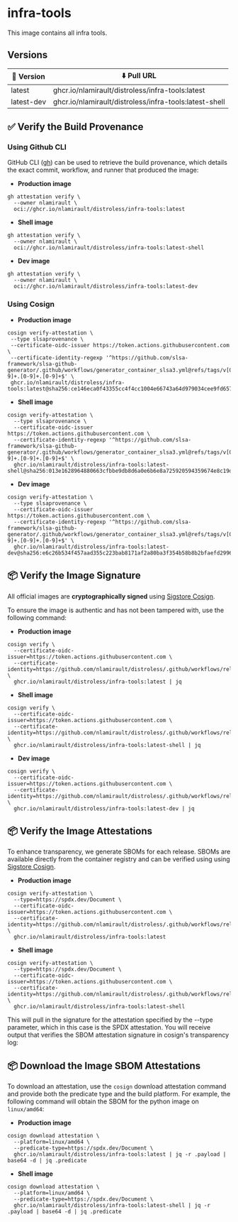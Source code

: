 # infra-tools

This image contains all infra tools.

## Versions

| 📌 Version | ⬇️ Pull URL                                             |
| ---------- | ------------------------------------------------------ |
| latest     | ghcr.io/nlamirault/distroless/infra-tools:latest       |
| latest-dev | ghcr.io/nlamirault/distroless/infra-tools:latest-shell |

## ✅ Verify the Build Provenance

### Using Github CLI

GitHub CLI ([gh](https://cli.github.com/)) can be used to retrieve the build
provenance, which details the exact commit, workflow, and runner that produced
the image:

- **Production image**

```shell
gh attestation verify \
  --owner nlamirault \
  oci://ghcr.io/nlamirault/distroless/infra-tools:latest
```

- **Shell image**

```shell
gh attestation verify \
  --owner nlamirault \
  oci://ghcr.io/nlamirault/distroless/infra-tools:latest-shell
```

- **Dev image**

```shell
gh attestation verify \
  --owner nlamirault \
  oci://ghcr.io/nlamirault/distroless/infra-tools:latest-dev
```

### Using Cosign

- **Production image**

```shell
cosign verify-attestation \
 --type slsaprovenance \
 --certificate-oidc-issuer https://token.actions.githubusercontent.com \
 --certificate-identity-regexp '^https://github.com/slsa-framework/slsa-github-generator/.github/workflows/generator_container_slsa3.yml@refs/tags/v[0-9]+.[0-9]+.[0-9]+$' \
 ghcr.io/nlamirault/distroless/infra-tools:latest@sha256:ce146eca0f43355cc4f4cc1004e66743a64d979034cee9fd657f2966358ce7bd
```

- **Shell image**

```shell
cosign verify-attestation \
  --type slsaprovenance \
  --certificate-oidc-issuer https://token.actions.githubusercontent.com \
  --certificate-identity-regexp '^https://github.com/slsa-framework/slsa-github-generator/.github/workflows/generator_container_slsa3.yml@refs/tags/v[0-9]+.[0-9]+.[0-9]+$' \
  ghcr.io/nlamirault/distroless/infra-tools:latest-shell@sha256:013e1628964880663cfbbe9db8d6a0e6b6e8a725920594359674e8c19d93c4f7
```

- **Dev image**

```shell
cosign verify-attestation \
  --type slsaprovenance \
  --certificate-oidc-issuer https://token.actions.githubusercontent.com \
  --certificate-identity-regexp '^https://github.com/slsa-framework/slsa-github-generator/.github/workflows/generator_container_slsa3.yml@refs/tags/v[0-9]+.[0-9]+.[0-9]+$' \
  ghcr.io/nlamirault/distroless/infra-tools:latest-dev@sha256:e6c26b534f457aad355c223bab8171af2a80ba3f354b58b8b2bfaefd29965394
```

## 📦 Verify the Image Signature

All official images are **cryptographically signed** using
[Sigstore Cosign](https://www.sigstore.dev/).

To ensure the image is authentic and has not been tampered with, use the
following command:

- **Production image**

```shell
cosign verify \
  --certificate-oidc-issuer=https://token.actions.githubusercontent.com \
  --certificate-identity=https://github.com/nlamirault/distroless/.github/workflows/release.yaml@refs/heads/main \
  ghcr.io/nlamirault/distroless/infra-tools:latest | jq
```

- **Shell image**

```shell
cosign verify \
  --certificate-oidc-issuer=https://token.actions.githubusercontent.com \
  --certificate-identity=https://github.com/nlamirault/distroless/.github/workflows/release.yaml@refs/heads/main \
  ghcr.io/nlamirault/distroless/infra-tools:latest-shell | jq
```

- **Dev image**

```shell
cosign verify \
  --certificate-oidc-issuer=https://token.actions.githubusercontent.com \
  --certificate-identity=https://github.com/nlamirault/distroless/.github/workflows/release.yaml@refs/heads/main \
  ghcr.io/nlamirault/distroless/infra-tools:latest-dev | jq
```

## 📦 Verify the Image Attestations

To enhance transparency, we generate SBOMs for each release. SBOMs are available
directly from the container registry and can be verified using using
[Sigstore Cosign](https://www.sigstore.dev/).

- **Production image**

```shell
cosign verify-attestation \
  --type=https://spdx.dev/Document \
  --certificate-oidc-issuer=https://token.actions.githubusercontent.com \
  --certificate-identity=https://github.com/nlamirault/distroless/.github/workflows/release.yaml@refs/heads/main \
  ghcr.io/nlamirault/distroless/infra-tools:latest
```

- **Shell image**

```shell
cosign verify-attestation \
  --type=https://spdx.dev/Document \
  --certificate-oidc-issuer=https://token.actions.githubusercontent.com \
  --certificate-identity=https://github.com/nlamirault/distroless/.github/workflows/release.yaml@refs/heads/main \
  ghcr.io/nlamirault/distroless/infra-tools:latest-shell
```

This will pull in the signature for the attestation specified by the --type
parameter, which in this case is the SPDX attestation. You will receive output
that verifies the SBOM attestation signature in cosign's transparency log:

## 📦 Download the Image SBOM Attestations

To download an attestation, use the `cosign` download attestation command and
provide both the predicate type and the build platform. For example, the
following command will obtain the SBOM for the python image on `linux/amd64`:

- **Production image**

```shell
cosign download attestation \
  --platform=linux/amd64 \
  --predicate-type=https://spdx.dev/Document \
  ghcr.io/nlamirault/distroless/infra-tools:latest | jq -r .payload | base64 -d | jq .predicate
```

- **Shell image**

```shell
cosign download attestation \
  --platform=linux/amd64 \
  --predicate-type=https://spdx.dev/Document \
  ghcr.io/nlamirault/distroless/infra-tools:latest-shell | jq -r .payload | base64 -d | jq .predicate
```
